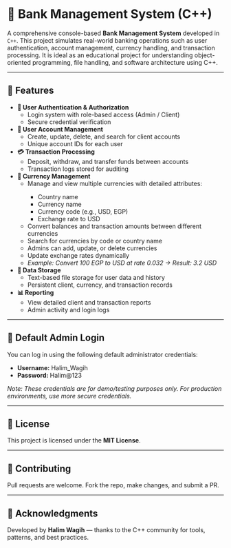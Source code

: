 <!DOCTYPE html>
<html lang="en">
<head>
  <meta charset="UTF-8">
</head>
<body>

  <h1>💼 Bank Management System (C++)</h1>

  <p>
    A comprehensive console-based <strong>Bank Management System</strong> developed in <code>C++</code>.
    This project simulates real-world banking operations such as user authentication, account management,
    currency handling, and transaction processing. It is ideal as an educational project for understanding
    object-oriented programming, file handling, and software architecture using C++.
  </p>

  <hr>

  <h2>📌 Features</h2>
  <ul>
    <li><strong>🔐 User Authentication & Authorization</strong>
      <ul>
        <li>Login system with role-based access (Admin / Client)</li>
        <li>Secure credential verification</li>
      </ul>
    </li>
    <li><strong>👥 User Account Management</strong>
      <ul>
        <li>Create, update, delete, and search for client accounts</li>
        <li>Unique account IDs for each user</li>
      </ul>
    </li>
    <li><strong>💳 Transaction Processing</strong>
      <ul>
        <li>Deposit, withdraw, and transfer funds between accounts</li>
        <li>Transaction logs stored for auditing</li>
      </ul>
    </li>
    <li><strong>💱 Currency Management</strong>
      <ul>
        <li>Manage and view multiple currencies with detailed attributes:</li>
        <ul>
          <li>Country name</li>
          <li>Currency name</li>
          <li>Currency code (e.g., USD, EGP)</li>
          <li>Exchange rate to USD</li>
        </ul>
        <li>Convert balances and transaction amounts between different currencies</li>
        <li>Search for currencies by code or country name</li>
        <li>Admins can add, update, or delete currencies</li>
        <li>Update exchange rates dynamically</li>
        <li><em>Example: Convert 100 EGP to USD at rate 0.032 → Result: 3.2 USD</em></li>
      </ul>
    </li>
    <li><strong>💾 Data Storage</strong>
      <ul>
        <li>Text-based file storage for user data and history</li>
        <li>Persistent client, currency, and transaction records</li>
      </ul>
    </li>
    <li><strong>📊 Reporting</strong>
      <ul>
        <li>View detailed client and transaction reports</li>
        <li>Admin activity and login logs</li>
      </ul>
    </li>
  </ul>

  <hr>

  <h2>🔑 Default Admin Login</h2>
  <p>You can log in using the following default administrator credentials:</p>
  <ul>
    <li><strong>Username:</strong> Halim_Wagih</li>
    <li><strong>Password:</strong> Halim@123</li>
  </ul>
  <p><em>Note: These credentials are for demo/testing purposes only. For production environments, use more secure credentials.</em></p>

  <hr>

  <h2>📜 License</h2>
  <p>This project is licensed under the <strong>MIT License</strong>.</p>

  <hr>

  <h2>🤝 Contributing</h2>
  <p>Pull requests are welcome. Fork the repo, make changes, and submit a PR.</p>

  <hr>

  <h2>🙏 Acknowledgments</h2>
  <p>Developed by <strong>Halim Wagih</strong> — thanks to the C++ community for tools, patterns, and best practices.</p>

</body>
</html>
